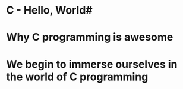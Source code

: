 # C - Hello, World# 
# Why C programming is awesome 
# We begin to immerse ourselves in the world of C programming
